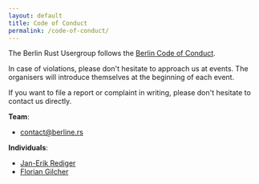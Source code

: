 ```yaml
---
layout: default
title: Code of Conduct
permalink: /code-of-conduct/
---
```

<article class="page" role="main">

The Berlin Rust Usergroup follows the [Berlin Code of Conduct](https://berlincodeofconduct.org).

In case of violations, please don't hesitate to approach us at events. The organisers will introduce themselves at the beginning of each event.

If you want to file a report or complaint in writing, please don't hesitate to contact us directly.

**Team**:

* [contact@berline.rs](mailto:contact@berline.rs)

**Individuals**:

* [Jan-Erik Rediger](mailto:janerik@fnordig.de)
* [Florian Gilcher](mailto:flo@andersground.net)

</article>
